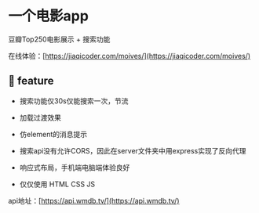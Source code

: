 # 一个电影app

豆瓣Top250电影展示 + 搜索功能

在线体验：[https://jiaqicoder.com/moives/](https://jiaqicoder.com/moives/)

## 🧐 feature

- 搜索功能仅30s仅能搜索一次，节流

- 加载过渡效果

- 仿element的消息提示
  
- 搜索api没有允许CORS，因此在server文件夹中用express实现了反向代理

- 响应式布局，手机端电脑端体验良好

- 仅仅使用 HTML CSS JS


api地址：[https://api.wmdb.tv/](https://api.wmdb.tv/)


